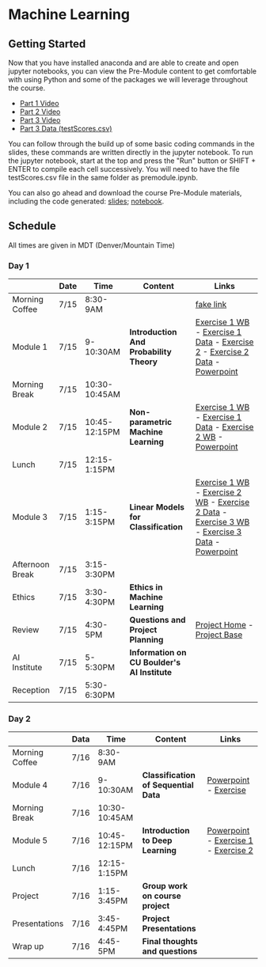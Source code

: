 # Machine Learning

## Getting Started

Now that you have installed anaconda and are able to create and open jupyter notebooks, you can view the Pre-Module content to get comfortable with using Python and some of the packages we will leverage throughout the course.

* [Part 1 Video](https://drive.google.com/file/d/1QrwWv3gbD4sDRFAfZeNco6DMfZejXR-i/view?usp=sharing)
* [Part 2 Video](https://drive.google.com/file/d/1mr7W2qtyi29PIq8wKgq7mY1tZXvNJCA-/view?usp=sharing)
* [Part 3 Video](https://drive.google.com/file/d/1YNcHMFdM5e9hHwRHhGSot042qQdb954k/view?usp=sharing)
* [Part 3 Data (testScores.csv)](testScores.csv)

You can follow through the build up of some basic coding commands in the slides, these commands are written directly in the jupyter notebook. To run the jupyter notebook, start at the top and press the "Run" button or SHIFT + ENTER to compile each cell successively. You will need to have the file testScores.csv file in the same folder as premodule.ipynb.

You can also go ahead and download the course Pre-Module materials, including the code generated: [slides](0-Python1Hour.pptx); [notebook](PythonHour.ipynb).

## Schedule
All times are given in MDT (Denver/Mountain Time)

### Day 1
|               | Date  | Time| Content| Links |
| ------------- |------|-------| -----|-------|
| Morning Coffee| 7/15 | 8:30-9AM | | [fake link](#)|
| Module 1      | 7/15 | 9-10:30AM | **Introduction And Probability Theory** | [Exercise 1 WB](Day1/1-Introduction/1_1-KNN/1_1-KNN_Workbook.ipynb) - [Exercise 1 Data](Day1/1-Introduction/1_1-KNN/adult-num-full.csv) - [Exercise 2](Day1/1-Introduction/1_2-NB/1_2-NB_Workbook.ipynb) - [Exercise 2 Data](Day1/1-Introduction/1_2-NB/adult-categ-full.csv) - [Powerpoint](Day1/1-Introduction/1-IntroductionAndProbabilityTheory.pptx) |
| Morning Break | 7/15 | 10:30-10:45AM   |  |  |
| Module 2      | 7/15 | 10:45-12:15PM|**Non-parametric Machine Learning** | [Exercise 1 WB](Day1/2-NonParametric/2_1-Trees/2_1-TressAndForests_Workbook.ipynb) - [Exercise 1 Data](Day1/2-NonParametric/2_1-Trees/adult-dataset-full.csv) - [Exercise 2 WB](Day1/2-NonParametric/2_2-RegressionA/2_2-RegressionA_Workbook.ipynb) - [Powerpoint](Day1/2-NonParametric/2-NonParametricModels.pptx) |
| Lunch         | 7/15 | 12:15-1:15PM |     |  |
| Module 3      | 7/15 | 1:15-3:15PM      |   **Linear Models for Classification** |  [Exercise 1 WB](Day1/3-Parametric/3_1-RegressionB/3_1-RegressionB_Workbook.ipynb) - [Exercise 2 WB](Day1/3-Parametric/3_2-LogReg/3_2-LogisticRegression_Workbook.ipynb) - [Exercise 2 Data](Day1/3-Parametric/3_2-LogReg/adult-dataset-full.csv) - [Exercise 3 WB](Day1/3-Parametric/3_3-SVM/3_3-SVM_Workbook.ipynb) - [Exercise 3 Data](Day1/3-Parametric/3_3-SVM/adult-num-full.csv) - [Powerpoint](Day1/3-Parametric/3-ParametricModels.pptx)|
| Afternoon Break      | 7/15 | 3:15-3:30PM      |  |  |
| Ethics        | 7/15 | 3:30-4:30PM      |    **Ethics in Machine Learning** |  |
| Review        | 7/15 | 4:30-5PM     |   **Questions and Project Planning** | [Project Home](https://www.kaggle.com/c/techfrontiers2021) - [Project Base](6-FinalProject) |
| AI Institute  | 7/15 | 5-5:30PM     | **Information on CU Boulder's AI Institute** |  |
| Reception     | 7/15 | 5:30-6:30PM  |  |  |

### Day 2
|               | Data  | Time| Content| Links |
| ------------- |------|-------| -----|-------|
| Morning Coffee| 7/16 | 8:30-9AM      | | |
| Module 4      | 7/16 | 9-10:30AM     | **Classification of Sequential Data** | [Powerpoint](Day2/Module4.pptx) - [Exercise](Day2/module5.ipynb) |
| Morning Break | 7/16 | 10:30-10:45AM |  |  |
| Module 5      | 7/16 | 10:45-12:15PM | **Introduction to Deep Learning** | [Powerpoint](Day2/Module5.pptx) - [Exercise 1](Day2/module4_part1.ipynb) - [Exercise 2](Day2/module4_part2.ipynb) |
| Lunch         | 7/16 | 12:15-1:15PM  |     |  |
| Project       | 7/16 | 1:15-3:45PM      |   **Group work on course project** |  |
| Presentations | 7/16 | 3:45-4:45PM      |    **Project Presentations** |  |
| Wrap up       | 7/16 | 4:45-5PM      |   **Final thoughts and questions** |  |
